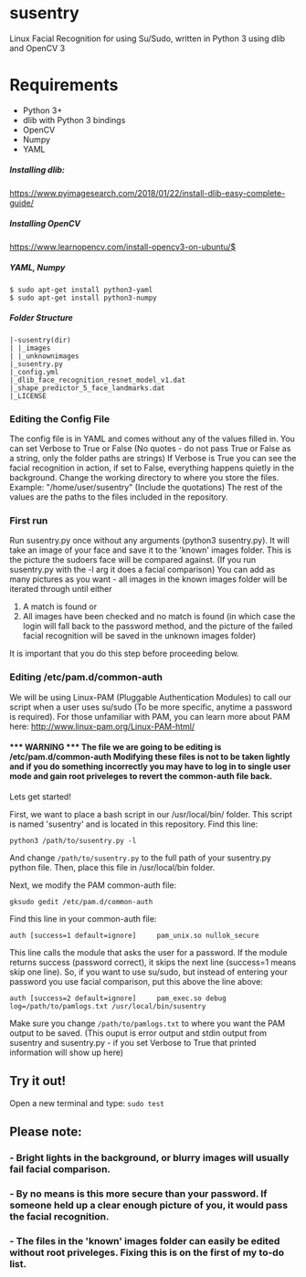 # susentry
Linux Facial Recognition for using Su/Sudo, written in Python 3 using dlib and OpenCV 3

# Requirements
- Python 3+
- dlib with Python 3 bindings
- OpenCV
- Numpy
- YAML

##### Installing dlib: 
https://www.pyimagesearch.com/2018/01/22/install-dlib-easy-complete-guide/ 

##### Installing OpenCV
https://www.learnopencv.com/install-opencv3-on-ubuntu/$

##### YAML, Numpy
```
$ sudo apt-get install python3-yaml
$ sudo apt-get install python3-numpy
```

##### Folder Structure
```
|-susentry(dir)      
| |_images
| |_unknownimages
|_susentry.py
|_config.yml
|_dlib_face_recognition_resnet_model_v1.dat
|_shape_predictor_5_face_landmarks.dat
|_LICENSE
```

### Editing the Config File

The config file is in YAML and comes without any of the values filled in.
You can set Verbose to True or False (No quotes - do not pass True or False as a string, only the folder paths are strings) 
If Verbose is True you can see the facial recognition in action, if set to False, everything happens quietly in the background.
Change the working directory to where you store the files. Example: "/home/user/susentry" (Include the quotations)
The rest of the values are the paths to the files included in the repository.

### First run

Run susentry.py once without any arguments (python3 susentry.py). It will take an image of your face and save it to the 'known' images folder. This is the picture the sudoers face will be compared against. (If you run susentry.py with the -l arg it does a facial comparison) You can add as many pictures as you want - all images in the known images folder will be iterated through until either
1) A match is found
or
2) All images have been checked and no match is found (in which case the login will fall back to the password method, and the picture of the failed facial recognition will be saved in the unknown images folder)

It is important that you do this step before proceeding below.

### Editing /etc/pam.d/common-auth 

We will be using Linux-PAM (Pluggable Authentication Modules) to call our script when a user uses su/sudo (To be more specific, anytime a password is required).
For those unfamiliar with PAM, you can learn more about PAM here:
http://www.linux-pam.org/Linux-PAM-html/

#### *** WARNING *** The file we are going to be editing is /etc/pam.d/common-auth Modifying these files is not to be taken lightly and if you do something incorrectly you may have to log in to single user mode and gain root priveleges to revert the common-auth file back.
Lets get started!

First, we want to place a bash script in our /usr/local/bin/ folder. This script is named 'susentry' and is located in this repository.
Find this line:
```
python3 /path/to/susentry.py -l
```
And change `/path/to/susentry.py` to the full path of your susentry.py python file.
Then, place this file in /usr/local/bin folder.

Next, we modify the PAM common-auth file:

```
gksudo gedit /etc/pam.d/common-auth
```
Find this line in your common-auth file:
```
auth [success=1 default=ignore]     pam_unix.so nullok_secure
```

This line calls the module that asks the user for a password. If the module returns success (password correct), it skips the next line (success=1 means skip one line). 
So, if you want to use su/sudo, but instead of entering your password you use facial comparison, put this above the line above:
```
auth [success=2 default=ignore]     pam_exec.so debug log=/path/to/pamlogs.txt /usr/local/bin/susentry
```
Make sure you change `/path/to/pamlogs.txt` to where you want the PAM output to be saved. (This ouput is error output and stdin output from susentry and susentry.py - if you set Verbose to True that printed information will show up here)

## Try it out!

Open a new terminal and type:
`sudo test`



## Please note:
### - Bright lights in the background, or blurry images will usually fail facial comparison.
### - By no means is this more secure than your password. If someone held up a clear enough picture of you, it would pass the facial recognition. 
### - The files in the 'known' images folder can easily be edited without root priveleges. Fixing this is on the first of my to-do list.

